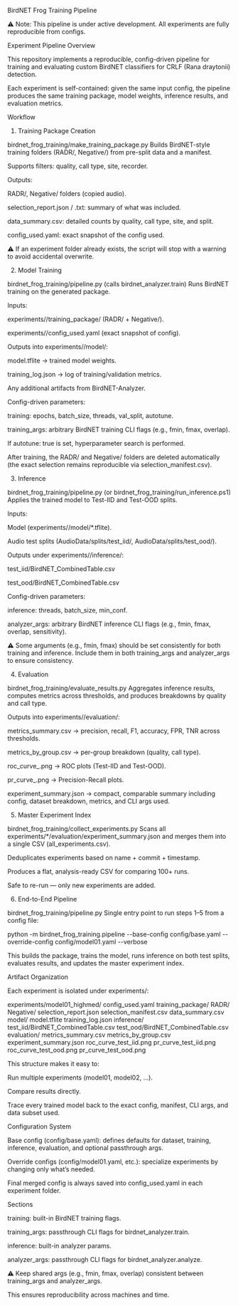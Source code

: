 BirdNET Frog Training Pipeline

⚠️ Note: This pipeline is under active development. All experiments are fully reproducible from configs.

Experiment Pipeline Overview

This repository implements a reproducible, config-driven pipeline for training and evaluating custom BirdNET classifiers for CRLF (Rana draytonii) detection.

Each experiment is self-contained: given the same input config, the pipeline produces the same training package, model weights, inference results, and evaluation metrics.

Workflow
1. Training Package Creation

birdnet_frog_training/make_training_package.py
Builds BirdNET-style training folders (RADR/, Negative/) from pre-split data and a manifest.

Supports filters: quality, call type, site, recorder.

Outputs:

RADR/, Negative/ folders (copied audio).

selection_report.json / .txt: summary of what was included.

data_summary.csv: detailed counts by quality, call type, site, and split.

config_used.yaml: exact snapshot of the config used.

⚠️ If an experiment folder already exists, the script will stop with a warning to avoid accidental overwrite.

2. Model Training

birdnet_frog_training/pipeline.py (calls birdnet_analyzer.train)
Runs BirdNET training on the generated package.

Inputs:

experiments/<name>/training_package/ (RADR/ + Negative/).

experiments/<name>/config_used.yaml (exact snapshot of config).

Outputs into experiments/<name>/model/:

model.tflite → trained model weights.

training_log.json → log of training/validation metrics.

Any additional artifacts from BirdNET-Analyzer.

Config-driven parameters:

training: epochs, batch_size, threads, val_split, autotune.

training_args: arbitrary BirdNET training CLI flags (e.g., fmin, fmax, overlap).

If autotune: true is set, hyperparameter search is performed.

After training, the RADR/ and Negative/ folders are deleted automatically (the exact selection remains reproducible via selection_manifest.csv).

3. Inference

birdnet_frog_training/pipeline.py (or birdnet_frog_training/run_inference.ps1)
Applies the trained model to Test-IID and Test-OOD splits.

Inputs:

Model (experiments/<name>/model/*.tflite).

Audio test splits (AudioData/splits/test_iid/, AudioData/splits/test_ood/).

Outputs under experiments/<name>/inference/:

test_iid/BirdNET_CombinedTable.csv

test_ood/BirdNET_CombinedTable.csv

Config-driven parameters:

inference: threads, batch_size, min_conf.

analyzer_args: arbitrary BirdNET inference CLI flags (e.g., fmin, fmax, overlap, sensitivity).

⚠️ Some arguments (e.g., fmin, fmax) should be set consistently for both training and inference. Include them in both training_args and analyzer_args to ensure consistency.

4. Evaluation

birdnet_frog_training/evaluate_results.py
Aggregates inference results, computes metrics across thresholds, and produces breakdowns by quality and call type.

Outputs into experiments/<name>/evaluation/:

metrics_summary.csv → precision, recall, F1, accuracy, FPR, TNR across thresholds.

metrics_by_group.csv → per-group breakdown (quality, call type).

roc_curve_<split>.png → ROC plots (Test-IID and Test-OOD).

pr_curve_<split>.png → Precision-Recall plots.

experiment_summary.json → compact, comparable summary including config, dataset breakdown, metrics, and CLI args used.

5. Master Experiment Index

birdnet_frog_training/collect_experiments.py
Scans all experiments/*/evaluation/experiment_summary.json and merges them into a single CSV (all_experiments.csv).

Deduplicates experiments based on name + commit + timestamp.

Produces a flat, analysis-ready CSV for comparing 100+ runs.

Safe to re-run — only new experiments are added.

6. End-to-End Pipeline

birdnet_frog_training/pipeline.py
Single entry point to run steps 1–5 from a config file:

python -m birdnet_frog_training.pipeline --base-config config/base.yaml --override-config config/model01.yaml --verbose


This builds the package, trains the model, runs inference on both test splits, evaluates results, and updates the master experiment index.

Artifact Organization

Each experiment is isolated under experiments/:

experiments/model01_highmed/
    config_used.yaml
    training_package/
        RADR/
        Negative/
        selection_report.json
        selection_manifest.csv
        data_summary.csv
    model/
        model.tflite
        training_log.json
    inference/
        test_iid/BirdNET_CombinedTable.csv
        test_ood/BirdNET_CombinedTable.csv
    evaluation/
        metrics_summary.csv
        metrics_by_group.csv
        experiment_summary.json
        roc_curve_test_iid.png
        pr_curve_test_iid.png
        roc_curve_test_ood.png
        pr_curve_test_ood.png


This structure makes it easy to:

Run multiple experiments (model01, model02, …).

Compare results directly.

Trace every trained model back to the exact config, manifest, CLI args, and data subset used.

Configuration System

Base config (config/base.yaml): defines defaults for dataset, training, inference, evaluation, and optional passthrough args.

Override configs (config/model01.yaml, etc.): specialize experiments by changing only what’s needed.

Final merged config is always saved into config_used.yaml in each experiment folder.

Sections

training: built-in BirdNET training flags.

training_args: passthrough CLI flags for birdnet_analyzer.train.

inference: built-in analyzer params.

analyzer_args: passthrough CLI flags for birdnet_analyzer.analyze.

⚠️ Keep shared args (e.g., fmin, fmax, overlap) consistent between training_args and analyzer_args.

This ensures reproducibility across machines and time.